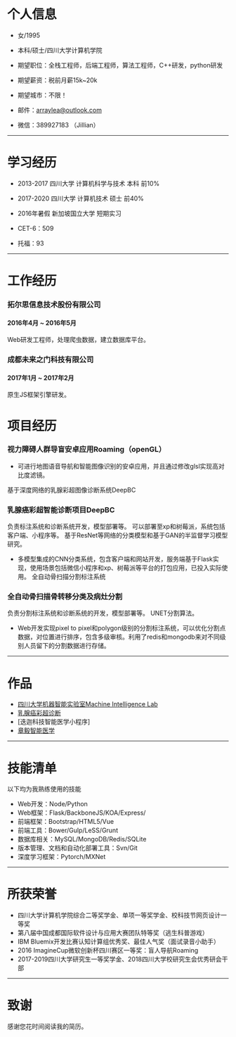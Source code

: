 # 个人信息

 - 女/1995
 - 本科/硕士/四川大学计算机学院

 - 期望职位：全栈工程师，后端工程师，算法工程师，C++研发，python研发
 - 期望薪资：税前月薪15k~20k
 - 期望城市：不限！

 - 邮件：arraylea@outlook.com
 - 微信：389927183 （Jillian）
---

# 学习经历

- 2013-2017 四川大学 计算机科学与技术 本科 前10%
- 2017-2020 四川大学 计算机技术 硕士 前40%
- 2016年暑假 新加坡国立大学 短期实习

- CET-6：509
- 托福：93

---

# 工作经历

### 拓尔思信息技术股份有限公司 
#### 2016年4月 ~ 2016年5月
Web研发工程师，处理爬虫数据，建立数据库平台。

### 成都未来之门科技有限公司
#### 2017年1月 ~ 2017年2月
原生JS框架引擎研发。


# 项目经历

### 视力障碍人群导盲安卓应用Roaming（openGL）

-	可进行地图语音导航和智能图像识别的安卓应用，并且通过修改glsl实现高对比度滤镜。

基于深度网络的乳腺彩超图像诊断系统DeepBC


### 乳腺癌彩超智能诊断项目DeepBC

负责标注系统和诊断系统开发，模型部署等。
可以部署至xp和树莓派，系统包括客户端、小程序等。
基于ResNet等网络的分类模型和基于GAN的半监督学习模型研究。

-	多模型集成的CNN分类系统，包含客户端和网站开发，服务端基于Flask实现，使用场景包括微信小程序和xp、树莓派等平台的打包应用，已投入实际使用。
全自动骨扫描分割标注系统

### 全自动骨扫描骨转移分类及病灶分割
负责分割标注系统和诊断系统的开发，模型部署等。
UNET分割算法。

-	Web开发实现pixel to pixel和polygon级别的分割标注系统，可以优化分割点数据，对位置进行排序，包含多级审核。利用了redis和mongodb来对不同级别人员留下的分割数据进行存储。

---

# 作品

- [四川大学机器智能实验室Machine Intelligence Lab](http://zyimed.machineilab.org/)
- [乳腺癌彩超诊断](http://wechat.deepbc.machineilab.org/)
- [迭迦科技智能医学小程序]
- [章毅智能医学](http://zyimed.machineilab.org/)

---

# 技能清单
以下均为我熟练使用的技能
- Web开发：Node/Python
- Web框架：Flask/BackboneJS/KOA/Express/
- 前端框架：Bootstrap/HTML5/Vue
- 前端工具：Bower/Gulp/LeSS/Grunt
- 数据库相关：MySQL/MongoDB/Redis/SQLite
- 版本管理、文档和自动化部署工具：Svn/Git
- 深度学习框架：Pytorch/MXNet

---

# 所获荣誉

- 四川大学计算机学院综合二等奖学金、单项一等奖学金、校科技节网页设计一等奖
- 第八届中国成都国际软件设计与应用大赛团队特等奖（逃生科普游戏）
- IBM Bluemix开发比赛认知计算组优秀奖、最佳人气奖（面试录音小助手）
- 2016 ImagineCup微软创新杯四川赛区一等奖：盲人导航Roaming
- 2017-2019四川大学研究生一等奖学金、2018四川大学校研究生会优秀研会干部

---

# 致谢
感谢您花时间阅读我的简历。

